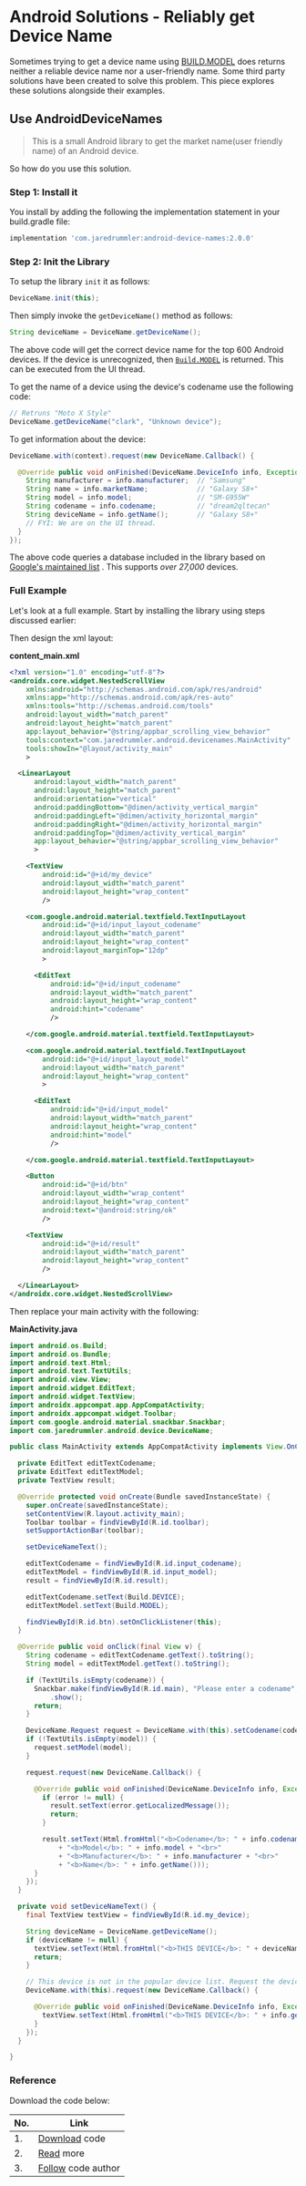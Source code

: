 # Android Solutions - Reliably get Device Name

Sometimes trying to get a device name using [BUILD.MODEL](http://developer.android.com/reference/android/os/Build.html#MODEL) does returns neither a reliable device name nor a user-friendly name. Some third party solutions have been created to solve this problem. This piece explores these solutions alongside their examples.


## Use AndroidDeviceNames

> This is a small Android library to get the market name(user friendly name) of an Android device.

So how do you use this solution.

### Step 1: Install it

You install by adding the following the implementation statement in your build.gradle file:

```groovy
implementation 'com.jaredrummler:android-device-names:2.0.0'
```

### Step 2: Init the Library

To setup the library `init` it as follows:

```java
DeviceName.init(this);
```

Then simply invoke the `getDeviceName()` method as follows:

```java
String deviceName = DeviceName.getDeviceName();
```

The above code will get the correct device name for the top 600 Android devices. If the device is unrecognized, then [`Build.MODEL`](http://developer.android.com/reference/android/os/Build.html#MODEL) is returned. This can be executed from the UI thread.

To get the name of a device using the device's codename use the following code:

```java
// Retruns "Moto X Style"
DeviceName.getDeviceName("clark", "Unknown device");
```

To get information about the device:

```java
DeviceName.with(context).request(new DeviceName.Callback() {

  @Override public void onFinished(DeviceName.DeviceInfo info, Exception error) {
    String manufacturer = info.manufacturer;  // "Samsung"
    String name = info.marketName;            // "Galaxy S8+"
    String model = info.model;                // "SM-G955W"
    String codename = info.codename;          // "dream2qltecan"
    String deviceName = info.getName();       // "Galaxy S8+"
    // FYI: We are on the UI thread.
  }
});
```

The above code queries a database included in the library based on [Google's maintained list](https://support.google.com/googleplay/answer/1727131?hl=en) . This supports _over 27,000_ devices.

### Full Example

Let's look at a full example. Start by installing the library using steps discussed earlier:

Then design the xml layout:

**content_main.xml**

```xml
<?xml version="1.0" encoding="utf-8"?>
<androidx.core.widget.NestedScrollView
    xmlns:android="http://schemas.android.com/apk/res/android"
    xmlns:app="http://schemas.android.com/apk/res-auto"
    xmlns:tools="http://schemas.android.com/tools"
    android:layout_width="match_parent"
    android:layout_height="match_parent"
    app:layout_behavior="@string/appbar_scrolling_view_behavior"
    tools:context="com.jaredrummler.android.devicenames.MainActivity"
    tools:showIn="@layout/activity_main"
    >

  <LinearLayout
      android:layout_width="match_parent"
      android:layout_height="match_parent"
      android:orientation="vertical"
      android:paddingBottom="@dimen/activity_vertical_margin"
      android:paddingLeft="@dimen/activity_horizontal_margin"
      android:paddingRight="@dimen/activity_horizontal_margin"
      android:paddingTop="@dimen/activity_vertical_margin"
      app:layout_behavior="@string/appbar_scrolling_view_behavior"
      >

    <TextView
        android:id="@+id/my_device"
        android:layout_width="match_parent"
        android:layout_height="wrap_content"
        />

    <com.google.android.material.textfield.TextInputLayout
        android:id="@+id/input_layout_codename"
        android:layout_width="match_parent"
        android:layout_height="wrap_content"
        android:layout_marginTop="12dp"
        >

      <EditText
          android:id="@+id/input_codename"
          android:layout_width="match_parent"
          android:layout_height="wrap_content"
          android:hint="codename"
          />

    </com.google.android.material.textfield.TextInputLayout>

    <com.google.android.material.textfield.TextInputLayout
        android:id="@+id/input_layout_model"
        android:layout_width="match_parent"
        android:layout_height="wrap_content"
        >

      <EditText
          android:id="@+id/input_model"
          android:layout_width="match_parent"
          android:layout_height="wrap_content"
          android:hint="model"
          />

    </com.google.android.material.textfield.TextInputLayout>

    <Button
        android:id="@+id/btn"
        android:layout_width="wrap_content"
        android:layout_height="wrap_content"
        android:text="@android:string/ok"
        />

    <TextView
        android:id="@+id/result"
        android:layout_width="match_parent"
        android:layout_height="wrap_content"
        />

  </LinearLayout>
</androidx.core.widget.NestedScrollView>
```

Then replace your main activity with the following:

**MainActivity.java**

```java
import android.os.Build;
import android.os.Bundle;
import android.text.Html;
import android.text.TextUtils;
import android.view.View;
import android.widget.EditText;
import android.widget.TextView;
import androidx.appcompat.app.AppCompatActivity;
import androidx.appcompat.widget.Toolbar;
import com.google.android.material.snackbar.Snackbar;
import com.jaredrummler.android.device.DeviceName;

public class MainActivity extends AppCompatActivity implements View.OnClickListener {

  private EditText editTextCodename;
  private EditText editTextModel;
  private TextView result;

  @Override protected void onCreate(Bundle savedInstanceState) {
    super.onCreate(savedInstanceState);
    setContentView(R.layout.activity_main);
    Toolbar toolbar = findViewById(R.id.toolbar);
    setSupportActionBar(toolbar);

    setDeviceNameText();

    editTextCodename = findViewById(R.id.input_codename);
    editTextModel = findViewById(R.id.input_model);
    result = findViewById(R.id.result);

    editTextCodename.setText(Build.DEVICE);
    editTextModel.setText(Build.MODEL);

    findViewById(R.id.btn).setOnClickListener(this);
  }

  @Override public void onClick(final View v) {
    String codename = editTextCodename.getText().toString();
    String model = editTextModel.getText().toString();

    if (TextUtils.isEmpty(codename)) {
      Snackbar.make(findViewById(R.id.main), "Please enter a codename", Snackbar.LENGTH_LONG)
          .show();
      return;
    }

    DeviceName.Request request = DeviceName.with(this).setCodename(codename);
    if (!TextUtils.isEmpty(model)) {
      request.setModel(model);
    }

    request.request(new DeviceName.Callback() {

      @Override public void onFinished(DeviceName.DeviceInfo info, Exception error) {
        if (error != null) {
          result.setText(error.getLocalizedMessage());
          return;
        }

        result.setText(Html.fromHtml("<b>Codename</b>: " + info.codename + "<br>"
            + "<b>Model</b>: " + info.model + "<br>"
            + "<b>Manufacturer</b>: " + info.manufacturer + "<br>"
            + "<b>Name</b>: " + info.getName()));
      }
    });
  }

  private void setDeviceNameText() {
    final TextView textView = findViewById(R.id.my_device);

    String deviceName = DeviceName.getDeviceName();
    if (deviceName != null) {
      textView.setText(Html.fromHtml("<b>THIS DEVICE</b>: " + deviceName));
      return;
    }

    // This device is not in the popular device list. Request the device info:
    DeviceName.with(this).request(new DeviceName.Callback() {

      @Override public void onFinished(DeviceName.DeviceInfo info, Exception error) {
        textView.setText(Html.fromHtml("<b>THIS DEVICE</b>: " + info.getName()));
      }
    });
  }

}
```

### Reference

Download the code below:

| No. | Link |
| --- | --- |
| 1. | [Download](https://github.com/jaredrummler/AndroidDeviceNames/archive/refs/heads/master.zip) code |
| 2. | [Read](https://github.com/jaredrummler/AndroidDeviceNames/) more |
| 3. | [Follow](https://github.com/jaredrummler/AndroidDeviceNames/archive/refs/heads/master.zip) code author |
